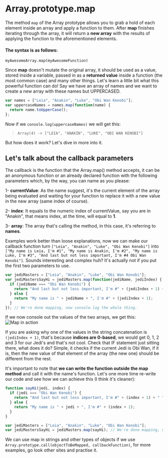 # Array.prototype.map

The method `map` of the Array prototype allows you to grab a hold of each element inside an array and apply a function to them. After **map** finishes iterating through the array, it will return a **new array** with the results of applying the function to the aforementioned elements.

#### The syntax is as follows:
`myAwesomeArray.map(myAwesomeFunction)`

Since **map** doesn't mutate the original array, it should be used as a value, stored inside a variable, passed in as a **returned value** inside a function (the most common case) and many other things.
Let's learn a little bit what this powerful function can do! Say we have an array of  names and we want to create a new array with these names but UPPERCASED.

``` javascript
var names = ["Leia", "Anakin", "Luke", "Obi Wan Kenobi"];
var uppercaseNames = names.map(function(name) {
  return name.toUpperCase();
};
```
Now if we `console.log(uppercaseNames)` we will get this:
> `Array(4) -> ["LEIA", "ANAKIN", "LUKE", "OBI WAN KENOBI"]`

But how does it work? Let's dive in more into it.

## Let's talk about the callback parameters
The callback is the function that the Array.map() method accepts, it can be an anonymous function or an already declared function with the following parameters which, by the way, you can name as you please:

1- **currentValue**: As the name suggest, it's the current element of the array being evaluated and waiting for your function to replace it with a new value in the new array (same index of course).

2- **index**: It equals to the numeric index of currentValue, say you are in "Anakin", that means index, at the time, will equal to **1**.

3- **array**: The array that's calling the method, in this case, it's referring to **names**.

Examples work better than loose explanations, now we can make our callback function turn `["Leia", "Anakin", "Luke", "Obi Wan Kenobi"]` into `["My name is Leia, I'm #1", "My name is Anakin, I'm #2", "My name is Luke, I'm #3", "And last but not less important, I'm #4 Obi Wan Kenobi"]`. Sounds interesting and complex huh? It's actually not if you put the first two parameters to use.

``` javascript
var jediMasters = ["Leia", "Anakin", "Luke", "Obi Wan Kenobi"];
var jediMastersSayHi = jediMasters.map(function(jediName, jediIndex) {
  if (jediName === "Obi Wan Kenobi") {
    return "And last but not less important, I'm #" + (jediIndex + 1) + " " + jediName;
  } else {
    return "My name is " + jediName + ", I'm #" + (jediIndex + 1);
  }
}); // We're done mapping, now console.log the whole thing.
```

If we now console out the values of the two arrays, we get this:
![Map in action](https://www.evernote.com/shard/s539/sh/3187427b-475e-40a2-af10-33d55238004c/3e1b0be39070dba27949bf1132a46bd2/res/c7052276-e41a-4efe-ad3e-39d0d27da3dc/skitch.png)

If you are asking why one of the values in the string concatenation is `(jediIndex + 1)`, that's because **indices are 0-based**, we would get 0, 1, 2 and 3 for our Jedi's and that's not cool. Check that IF statement just sitting there, what does it do? Simple, it checks if the current Jedi is Obi Wan, if it is, then the new value of that element of the array (the new one) should be different from the rest.

It's important to note that **we can write the function outside the map method** and call it with the name's function. Let's one more time re-write our code and see how we can achieve this (I think it's cleaner):

``` javascript
function sayHi(jedi, index) {
  if (jedi === "Obi Wan Kenobi") {
    return "And last but not less important, I'm #" + (index + 1) + " " + jedi;
  } else {
    return "My name is " + jedi + ", I'm #" + (index + 1);
  }
}

var jediMasters = ["Leia", "Anakin", "Luke", "Obi Wan Kenobi"];
var jediMastersSayHi = jediMasters.map(sayHi); // We're done mapping, now console.log the whole thing.
```

We can use map in strings and other types of objects if we use `Array.prototype.call(objectToBeMapped, callbackFunction)`, for more examples, go look other sites and practise it.